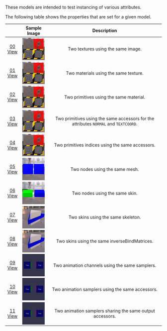 These models are intended to test instancing of various attributes.  
 
The following table shows the properties that are set for a given model.  

|   | Sample Image | Description |
| :---: | :---: | :---: |
| [00](Instancing_00.gltf)<br>[View](https://bghgary.github.io/glTF-Assets-Viewer/?type=Positive&folder=24&model=0) | [<img src="Figures/Thumbnails/Instancing_00.png" align="middle">](Figures/SampleImages/Instancing_00.png) | Two textures using the same image. |
| [01](Instancing_01.gltf)<br>[View](https://bghgary.github.io/glTF-Assets-Viewer/?type=Positive&folder=24&model=1) | [<img src="Figures/Thumbnails/Instancing_01.png" align="middle">](Figures/SampleImages/Instancing_01.png) | Two materials using the same texture. |
| [02](Instancing_02.gltf)<br>[View](https://bghgary.github.io/glTF-Assets-Viewer/?type=Positive&folder=24&model=2) | [<img src="Figures/Thumbnails/Instancing_02.png" align="middle">](Figures/SampleImages/Instancing_02.png) | Two primitives using the same material. |
| [03](Instancing_03.gltf)<br>[View](https://bghgary.github.io/glTF-Assets-Viewer/?type=Positive&folder=24&model=3) | [<img src="Figures/Thumbnails/Instancing_03.png" align="middle">](Figures/SampleImages/Instancing_03.png) | Two primitives using the same accessors for the attributes `NORMAL` and `TEXTCOORD`. |
| [04](Instancing_04.gltf)<br>[View](https://bghgary.github.io/glTF-Assets-Viewer/?type=Positive&folder=24&model=4) | [<img src="Figures/Thumbnails/Instancing_04.png" align="middle">](Figures/SampleImages/Instancing_04.png) | Two primitives indices using the same accessors. |
| [05](Instancing_05.gltf)<br>[View](https://bghgary.github.io/glTF-Assets-Viewer/?type=Positive&folder=24&model=5) | [<img src="Figures/Thumbnails/Instancing_05.png" align="middle">](Figures/SampleImages/Instancing_05.png) | Two nodes using the same mesh. |
| [06](Instancing_06.gltf)<br>[View](https://bghgary.github.io/glTF-Assets-Viewer/?type=Positive&folder=24&model=6) | [<img src="Figures/Thumbnails/Instancing_06.png" align="middle">](Figures/SampleImages/Instancing_06.png) | Two nodes using the same skin. |
| [07](Instancing_07.gltf)<br>[View](https://bghgary.github.io/glTF-Assets-Viewer/?type=Positive&folder=24&model=7) | [<img src="Figures/Thumbnails/Instancing_07.png" align="middle">](Figures/SampleImages/Instancing_07.png) | Two skins using the same skeleton. |
| [08](Instancing_08.gltf)<br>[View](https://bghgary.github.io/glTF-Assets-Viewer/?type=Positive&folder=24&model=8) | [<img src="Figures/Thumbnails/Instancing_08.png" align="middle">](Figures/SampleImages/Instancing_08.png) | Two skins using the same inverseBindMatrices. |
| [09](Instancing_09.gltf)<br>[View](https://bghgary.github.io/glTF-Assets-Viewer/?type=Positive&folder=24&model=9) | [<img src="Figures/Thumbnails/Instancing_09.gif" align="middle">](Figures/SampleImages/Instancing_09.gif) | Two animation channels using the same samplers. |
| [10](Instancing_10.gltf)<br>[View](https://bghgary.github.io/glTF-Assets-Viewer/?type=Positive&folder=24&model=10) | [<img src="Figures/Thumbnails/Instancing_10.gif" align="middle">](Figures/SampleImages/Instancing_10.gif) | Two animation samplers using the same accessors. |
| [11](Instancing_11.gltf)<br>[View](https://bghgary.github.io/glTF-Assets-Viewer/?type=Positive&folder=24&model=11) | [<img src="Figures/Thumbnails/Instancing_11.gif" align="middle">](Figures/SampleImages/Instancing_11.gif) | Two animation samplers sharing the same output accessors. |
 
